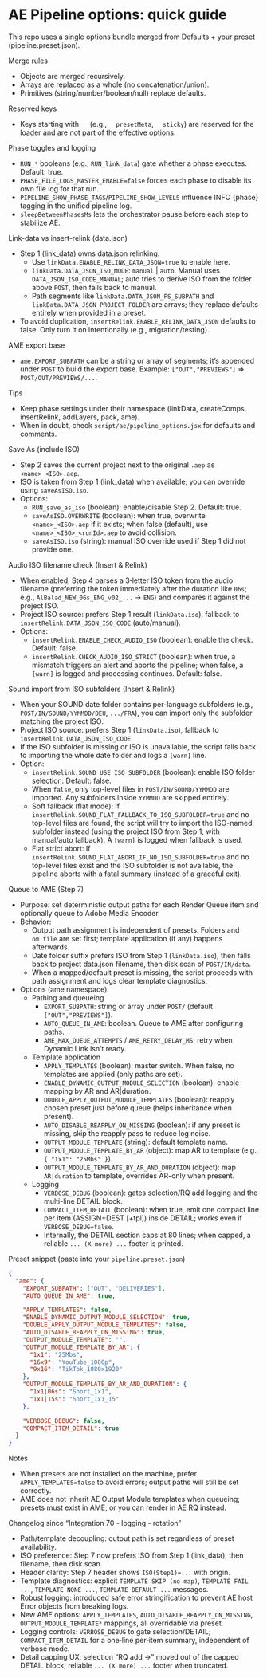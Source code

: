 # AE Pipeline options: quick guide

This repo uses a single options bundle merged from Defaults + your preset (pipeline.preset.json).

Merge rules
- Objects are merged recursively.
- Arrays are replaced as a whole (no concatenation/union).
- Primitives (string/number/boolean/null) replace defaults.

Reserved keys
- Keys starting with `__` (e.g., `__presetMeta`, `__sticky`) are reserved for the loader and
  are not part of the effective options.

Phase toggles and logging
- `RUN_*` booleans (e.g., `RUN_link_data`) gate whether a phase executes. Default: true.
- `PHASE_FILE_LOGS_MASTER_ENABLE=false` forces each phase to disable its own file log for that run.
- `PIPELINE_SHOW_PHASE_TAGS`/`PIPELINE_SHOW_LEVELS` influence INFO {phase} tagging in the unified pipeline log.
- `sleepBetweenPhasesMs` lets the orchestrator pause before each step to stabilize AE.

Link-data vs insert-relink (data.json)
- Step 1 (link_data) owns data.json relinking.
  - Use `linkData.ENABLE_RELINK_DATA_JSON=true` to enable here.
  - `linkData.DATA_JSON_ISO_MODE`: `manual` | `auto`. Manual uses `DATA_JSON_ISO_CODE_MANUAL`; auto tries to
    derive ISO from the folder above `POST`, then falls back to manual.
  - Path segments like `linkData.DATA_JSON_FS_SUBPATH` and `linkData.DATA_JSON_PROJECT_FOLDER` are arrays; they
    replace defaults entirely when provided in a preset.
- To avoid duplication, `insertRelink.ENABLE_RELINK_DATA_JSON` defaults to false. Only turn it on intentionally (e.g., migration/testing).

AME export base
- `ame.EXPORT_SUBPATH` can be a string or array of segments; it’s appended under `POST` to build the export base.
  Example: `["OUT","PREVIEWS"]` => `POST/OUT/PREVIEWS/...`.

Tips
- Keep phase settings under their namespace (linkData, createComps, insertRelink, addLayers, pack, ame).
- When in doubt, check `script/ae/pipeline_options.jsx` for defaults and comments.

Save As (include ISO)
- Step 2 saves the current project next to the original `.aep` as `<name>_<ISO>.aep`.
- ISO is taken from Step 1 (link_data) when available; you can override using `saveAsISO.iso`.
- Options:
  - `RUN_save_as_iso` (boolean): enable/disable Step 2. Default: true.
  - `saveAsISO.OVERWRITE` (boolean): when true, overwrite `<name>_<ISO>.aep` if it exists; when false (default), use `<name>_<ISO>_<runId>.aep` to avoid collision.
  - `saveAsISO.iso` (string): manual ISO override used if Step 1 did not provide one.

Audio ISO filename check (Insert & Relink)
- When enabled, Step 4 parses a 3‑letter ISO token from the audio filename (preferring the token immediately after the duration like `06s`; e.g., `AlBalad_NEW_06s_ENG_v02_...` → `ENG`) and compares it against the project ISO.
- Project ISO source: prefers Step 1 result (`linkData.iso`), fallback to `insertRelink.DATA_JSON_ISO_CODE` (auto/manual).
- Options:
  - `insertRelink.ENABLE_CHECK_AUDIO_ISO` (boolean): enable the check. Default: false.
  - `insertRelink.CHECK_AUDIO_ISO_STRICT` (boolean): when true, a mismatch triggers an alert and aborts the pipeline; when false, a `[warn]` is logged and processing continues. Default: false.

Sound import from ISO subfolders (Insert & Relink)
- When your SOUND date folder contains per-language subfolders (e.g., `POST/IN/SOUND/YYMMDD/DEU`, `.../FRA`), you can import only the subfolder matching the project ISO.
- Project ISO source: prefers Step 1 (`linkData.iso`), fallback to `insertRelink.DATA_JSON_ISO_CODE`.
- If the ISO subfolder is missing or ISO is unavailable, the script falls back to importing the whole date folder and logs a `[warn]` line.
- Option:
  - `insertRelink.SOUND_USE_ISO_SUBFOLDER` (boolean): enable ISO folder selection. Default: false.
  - When `false`, only top-level files in `POST/IN/SOUND/YYMMDD` are imported. Any subfolders inside `YYMMDD` are skipped entirely.
  - Soft fallback (flat mode): If `insertRelink.SOUND_FLAT_FALLBACK_TO_ISO_SUBFOLDER=true` and no top-level files are found, the script will try to import the ISO-named subfolder instead (using the project ISO from Step 1, with manual/auto fallback). A `[warn]` is logged when fallback is used.
  - Flat strict abort: If `insertRelink.SOUND_FLAT_ABORT_IF_NO_ISO_SUBFOLDER=true` and no top-level files exist and the ISO subfolder is not available, the pipeline aborts with a fatal summary (instead of a graceful exit).

Queue to AME (Step 7)
- Purpose: set deterministic output paths for each Render Queue item and optionally queue to Adobe Media Encoder.
- Behavior:
  - Output path assignment is independent of presets. Folders and `om.file` are set first; template application (if any) happens afterwards.
  - Date folder suffix prefers ISO from Step 1 (`linkData.iso`), then falls back to project data.json filename, then disk scan of `POST/IN/data`.
  - When a mapped/default preset is missing, the script proceeds with path assignment and logs clear template diagnostics.
- Options (ame namespace):
  - Pathing and queueing
    - `EXPORT_SUBPATH`: string or array under `POST/` (default `["OUT","PREVIEWS"]`).
    - `AUTO_QUEUE_IN_AME`: boolean. Queue to AME after configuring paths.
    - `AME_MAX_QUEUE_ATTEMPTS` / `AME_RETRY_DELAY_MS`: retry when Dynamic Link isn’t ready.
  - Template application
    - `APPLY_TEMPLATES` (boolean): master switch. When false, no templates are applied (only paths are set).
    - `ENABLE_DYNAMIC_OUTPUT_MODULE_SELECTION` (boolean): enable mapping by AR and AR|duration.
    - `DOUBLE_APPLY_OUTPUT_MODULE_TEMPLATES` (boolean): reapply chosen preset just before queue (helps inheritance when present).
    - `AUTO_DISABLE_REAPPLY_ON_MISSING` (boolean): if any preset is missing, skip the reapply pass to reduce log noise.
    - `OUTPUT_MODULE_TEMPLATE` (string): default template name.
    - `OUTPUT_MODULE_TEMPLATE_BY_AR` (object): map AR to template (e.g., `{ "1x1": "25Mbs" }`).
    - `OUTPUT_MODULE_TEMPLATE_BY_AR_AND_DURATION` (object): map `AR|duration` to template, overrides AR-only when present.
  - Logging
    - `VERBOSE_DEBUG` (boolean): gates selection/RQ add logging and the multi-line DETAIL block.
    - `COMPACT_ITEM_DETAIL` (boolean): when true, emit one compact line per item (ASSIGN+DEST [+tpl]) inside DETAIL; works even if `VERBOSE_DEBUG=false`.
    - Internally, the DETAIL section caps at 80 lines; when capped, a reliable `... (X more) ...` footer is printed.

Preset snippet (paste into your `pipeline.preset.json`)
```json
{
  "ame": {
    "EXPORT_SUBPATH": ["OUT", "DELIVERIES"],
    "AUTO_QUEUE_IN_AME": true,

    "APPLY_TEMPLATES": false,
    "ENABLE_DYNAMIC_OUTPUT_MODULE_SELECTION": true,
    "DOUBLE_APPLY_OUTPUT_MODULE_TEMPLATES": false,
    "AUTO_DISABLE_REAPPLY_ON_MISSING": true,
    "OUTPUT_MODULE_TEMPLATE": "",
    "OUTPUT_MODULE_TEMPLATE_BY_AR": {
      "1x1": "25Mbs",
      "16x9": "YouTube_1080p",
      "9x16": "TikTok_1080x1920"
    },
    "OUTPUT_MODULE_TEMPLATE_BY_AR_AND_DURATION": {
      "1x1|06s": "Short_1x1",
      "1x1|15s": "Short_1x1_15"
    },

    "VERBOSE_DEBUG": false,
    "COMPACT_ITEM_DETAIL": true
  }
}
```

Notes
- When presets are not installed on the machine, prefer `APPLY_TEMPLATES=false` to avoid errors; output paths will still be set correctly.
- AME does not inherit AE Output Module templates when queueing; presets must exist in AME, or you can render in AE RQ instead.

Changelog since “Integration 70 - logging - rotation”
- Path/template decoupling: output path is set regardless of preset availability.
- ISO preference: Step 7 now prefers ISO from Step 1 (link_data), then filename, then disk scan.
- Header clarity: Step 7 header shows `ISO(Step1)=...` with origin.
- Template diagnostics: explicit `TEMPLATE SKIP (no map)`, `TEMPLATE FAIL ...`, `TEMPLATE NONE ...`, `TEMPLATE DEFAULT ...` messages.
- Robust logging: introduced safe error stringification to prevent AE host Error objects from breaking logs.
- New AME options: `APPLY_TEMPLATES`, `AUTO_DISABLE_REAPPLY_ON_MISSING`, `OUTPUT_MODULE_TEMPLATE*` mappings, all overridable via preset.
- Logging controls: `VERBOSE_DEBUG` to gate selection/DETAIL; `COMPACT_ITEM_DETAIL` for a one‑line per‑item summary, independent of verbose mode.
- Detail capping UX: selection “RQ add ->” moved out of the capped DETAIL block; reliable `... (X more) ...` footer when truncated.
